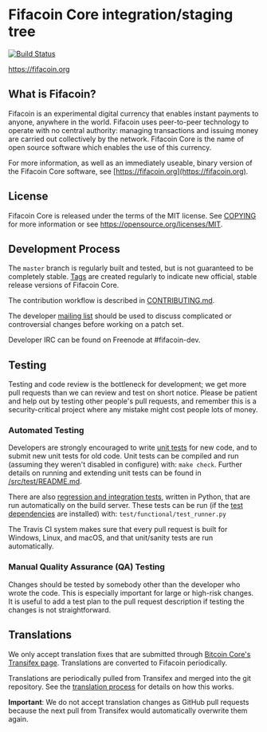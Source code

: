 Fifacoin Core integration/staging tree
=====================================

[![Build Status](https://travis-ci.org/fifacoin-project/fifacoin.svg?branch=master)](https://travis-ci.org/fifacoin-project/fifacoin)

https://fifacoin.org

What is Fifacoin?
----------------

Fifacoin is an experimental digital currency that enables instant payments to
anyone, anywhere in the world. Fifacoin uses peer-to-peer technology to operate
with no central authority: managing transactions and issuing money are carried
out collectively by the network. Fifacoin Core is the name of open source
software which enables the use of this currency.

For more information, as well as an immediately useable, binary version of
the Fifacoin Core software, see [https://fifacoin.org](https://fifacoin.org).

License
-------

Fifacoin Core is released under the terms of the MIT license. See [COPYING](COPYING) for more
information or see https://opensource.org/licenses/MIT.

Development Process
-------------------

The `master` branch is regularly built and tested, but is not guaranteed to be
completely stable. [Tags](https://github.com/fifacoin-project/fifacoin/tags) are created
regularly to indicate new official, stable release versions of Fifacoin Core.

The contribution workflow is described in [CONTRIBUTING.md](CONTRIBUTING.md).

The developer [mailing list](https://groups.google.com/forum/#!forum/fifacoin-dev)
should be used to discuss complicated or controversial changes before working
on a patch set.

Developer IRC can be found on Freenode at #fifacoin-dev.

Testing
-------

Testing and code review is the bottleneck for development; we get more pull
requests than we can review and test on short notice. Please be patient and help out by testing
other people's pull requests, and remember this is a security-critical project where any mistake might cost people
lots of money.

### Automated Testing

Developers are strongly encouraged to write [unit tests](src/test/README.md) for new code, and to
submit new unit tests for old code. Unit tests can be compiled and run
(assuming they weren't disabled in configure) with: `make check`. Further details on running
and extending unit tests can be found in [/src/test/README.md](/src/test/README.md).

There are also [regression and integration tests](/test), written
in Python, that are run automatically on the build server.
These tests can be run (if the [test dependencies](/test) are installed) with: `test/functional/test_runner.py`

The Travis CI system makes sure that every pull request is built for Windows, Linux, and macOS, and that unit/sanity tests are run automatically.

### Manual Quality Assurance (QA) Testing

Changes should be tested by somebody other than the developer who wrote the
code. This is especially important for large or high-risk changes. It is useful
to add a test plan to the pull request description if testing the changes is
not straightforward.

Translations
------------

We only accept translation fixes that are submitted through [Bitcoin Core's Transifex page](https://www.transifex.com/projects/p/bitcoin/).
Translations are converted to Fifacoin periodically.

Translations are periodically pulled from Transifex and merged into the git repository. See the
[translation process](doc/translation_process.md) for details on how this works.

**Important**: We do not accept translation changes as GitHub pull requests because the next
pull from Transifex would automatically overwrite them again.
